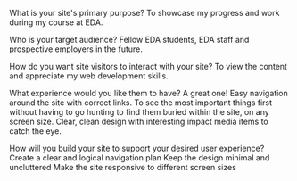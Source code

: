 What is your site's primary purpose?
To showcase my progress and work during my course at EDA.

Who is your target audience?
Fellow EDA students, EDA staff and prospective employers in the future.

How do you want site visitors to interact with your site?
To view the content and appreciate my web development skills.

What experience would you like them to have?
A great one!
Easy navigation around the site with correct links.
To see the most important things first without having to go hunting to find them buried within the site, on any screen size.
Clear, clean design with interesting impact media items to catch the eye.

How will you build your site to support your desired user experience?
Create a clear and logical navigation plan
Keep the design minimal and uncluttered
Make the site responsive to different screen sizes
